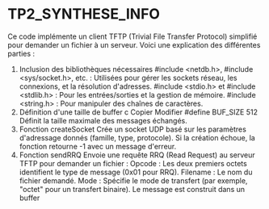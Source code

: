# TP2_SYNTHESE_INFO


Ce code implémente un client TFTP (Trivial File Transfer Protocol) simplifié pour demander un fichier à un serveur. Voici une explication des différentes parties :

1. Inclusion des bibliothèques nécessaires
#include <netdb.h>, #include <sys/socket.h>, etc. : Utilisées pour gérer les sockets réseau, les connexions, et la résolution d'adresses.
#include <stdio.h> et #include <stdlib.h> : Pour les entrées/sorties et la gestion de mémoire.
#include <string.h> : Pour manipuler des chaînes de caractères.
2. Définition d'une taille de buffer
c
Copier
Modifier
#define BUF_SIZE 512
Définit la taille maximale des messages échangés.
3. Fonction createSocket
Crée un socket UDP basé sur les paramètres d'adressage donnés (famille, type, protocole).
Si la création échoue, la fonction retourne -1 avec un message d'erreur.
4. Fonction sendRRQ
Envoie une requête RRQ (Read Request) au serveur TFTP pour demander un fichier :
Opcode : Les deux premiers octets identifient le type de message (0x01 pour RRQ).
Filename : Le nom du fichier demandé.
Mode : Spécifie le mode de transfert (par exemple, "octet" pour un transfert binaire).
Le message est construit dans un buffer
